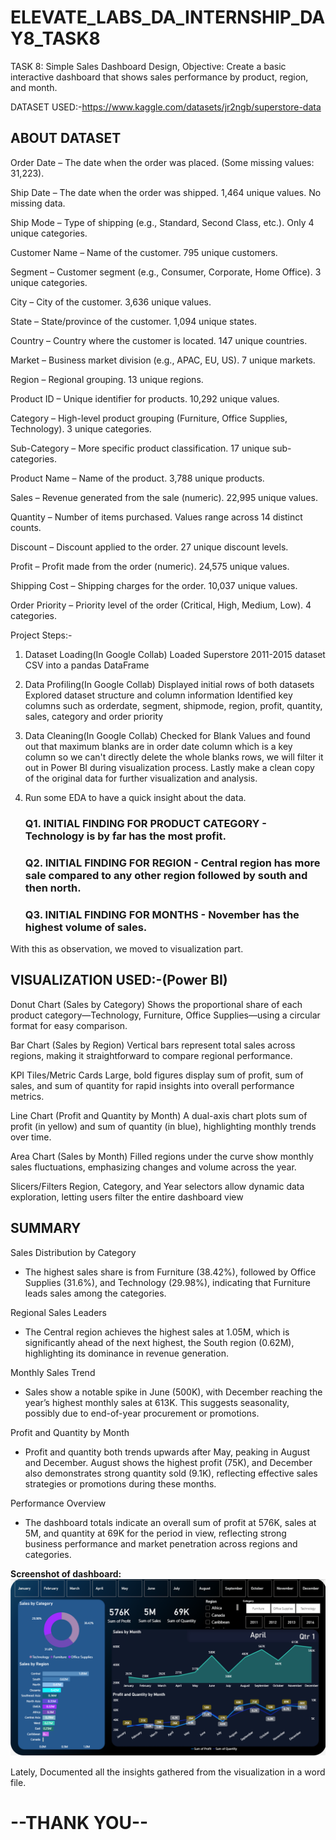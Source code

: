 # ELEVATE_LABS_DA_INTERNSHIP_DAY8_TASK8
TASK 8: Simple Sales Dashboard Design, Objective: Create a basic interactive dashboard that shows sales performance by product, region, and month.

DATASET USED:-https://www.kaggle.com/datasets/jr2ngb/superstore-data

## ABOUT DATASET
Order Date – The date when the order was placed. (Some missing values: 31,223).

Ship Date – The date when the order was shipped. 1,464 unique values. No missing data.

Ship Mode – Type of shipping (e.g., Standard, Second Class, etc.). Only 4 unique categories.

Customer Name – Name of the customer. 795 unique customers.

Segment – Customer segment (e.g., Consumer, Corporate, Home Office). 3 unique categories.

City – City of the customer. 3,636 unique values.

State – State/province of the customer. 1,094 unique states.

Country – Country where the customer is located. 147 unique countries.

Market – Business market division (e.g., APAC, EU, US). 7 unique markets.

Region – Regional grouping. 13 unique regions.

Product ID – Unique identifier for products. 10,292 unique values.

Category – High-level product grouping (Furniture, Office Supplies, Technology). 3 unique categories.

Sub-Category – More specific product classification. 17 unique sub-categories.

Product Name – Name of the product. 3,788 unique products.

Sales – Revenue generated from the sale (numeric). 22,995 unique values.

Quantity – Number of items purchased. Values range across 14 distinct counts.

Discount – Discount applied to the order. 27 unique discount levels.

Profit – Profit made from the order (numeric). 24,575 unique values.

Shipping Cost – Shipping charges for the order. 10,037 unique values.

Order Priority – Priority level of the order (Critical, High, Medium, Low). 4 categories.

Project Steps:-
1. Dataset Loading(In Google Collab)
Loaded Superstore 2011-2015 dataset CSV into a pandas DataFrame

2. Data Profiling(In Google Collab)
Displayed initial rows of both datasets
Explored dataset structure and column information
Identified key columns such as orderdate, segment, shipmode, region, profit, quantity, sales, category and order priority

3. Data Cleaning(In Google Collab)
Checked for Blank Values and found out that maximum blanks are in order date column which is a key column so we can't directly
delete the whole blanks rows, we will filter it out in Power BI during visualization process. Lastly make a clean copy of the original data for further visualization and analysis.

4. Run some EDA to have a quick insight about the data.
   ### Q1. INITIAL FINDING FOR PRODUCT CATEGORY - Technology is by far has the most profit.
   ### Q2. INITIAL FINDING FOR REGION - Central region has more sale compared to any other region followed by south and then north.
   ### Q3. INITIAL FINDING FOR MONTHS - November has the highest volume of sales.
   
With this as observation, we moved to visualization part.

## VISUALIZATION USED:-(Power BI)
Donut Chart (Sales by Category)
Shows the proportional share of each product category—Technology, Furniture, Office Supplies—using a circular format for easy comparison.

Bar Chart (Sales by Region)
Vertical bars represent total sales across regions, making it straightforward to compare regional performance.

KPI Tiles/Metric Cards
Large, bold figures display sum of profit, sum of sales, and sum of quantity for rapid insights into overall performance metrics.

Line Chart (Profit and Quantity by Month)
A dual-axis chart plots sum of profit (in yellow) and sum of quantity (in blue), highlighting monthly trends over time.

Area Chart (Sales by Month)
Filled regions under the curve show monthly sales fluctuations, emphasizing changes and volume across the year.

Slicers/Filters
Region, Category, and Year selectors allow dynamic data exploration, letting users filter the entire dashboard view

## SUMMARY

Sales Distribution by Category
- The highest sales share is from Furniture (38.42%), followed by Office Supplies (31.6%), and Technology (29.98%), indicating that Furniture leads sales among the categories.

Regional Sales Leaders
- The Central region achieves the highest sales at 1.05M, which is significantly ahead of the next highest, the South region (0.62M), highlighting its dominance in revenue generation.

Monthly Sales Trend
- Sales show a notable spike in June (500K), with December reaching the year’s highest monthly sales at 613K. This suggests seasonality, possibly due to end-of-year procurement or promotions.

Profit and Quantity by Month
- Profit and quantity both trends upwards after May, peaking in August and December. August shows the highest profit (75K), and December also demonstrates strong quantity sold (9.1K), reflecting effective sales strategies or promotions during these months.

Performance Overview
- The dashboard totals indicate an overall sum of profit at 576K, sales at 5M, and quantity at 69K for the period in view, reflecting strong business performance and market penetration across regions and categories.

**Screenshot of dashboard:**  
![Preview of dashboard](https://github.com/Arijeet226/ELEVATE_LABS_DA_INTERNSHIP_DAY8_TASK8/blob/91740a09501c055cd2c45d993e13db16b5ac8457/Screenshot%202025-10-03%20131756.png)

Lately, Documented all the insights gathered from the visualization in a word file.

# --THANK YOU--
